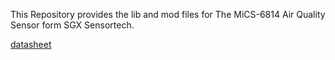This Repository provides the lib and mod files for The MiCS-6814 Air Quality Sensor form SGX Sensortech. 

[datasheet](https://www.sgxsensortech.com/content/uploads/2015/02/1143_Datasheet-MiCS-6814-rev-8.pdf)
